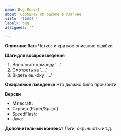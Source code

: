 ```yaml
---
name: Bug Report
about: Сообщить об ошибке в плагине
title: '[BUG] '
labels: bug
assignees: ''

---
```


**Описание бага**
Четкое и краткое описание ошибки

**Шаги для воспроизведения**
1. Выполнить команду '...'
2. Смотреть на '....'
3. Видеть ошибку '....'

**Ожидаемое поведение**
Что должно было произойти

**Версии**
- Minecraft: 
- Сервер (Paper/Spigot): 
- SpeedFlash: 
- Java: 

**Дополнительный контекст**
Логи, скриншоты и т.д.
